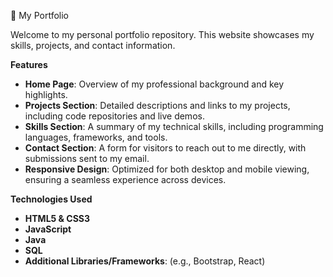 🌟 My Portfolio

Welcome to my personal portfolio repository. This website showcases my skills, projects, and contact information.

**Features**
- **Home Page**: Overview of my professional background and key highlights.
- **Projects Section**: Detailed descriptions and links to my projects, including code repositories and live demos.
- **Skills Section**: A summary of my technical skills, including programming languages, frameworks, and tools.
- **Contact Section**: A form for visitors to reach out to me directly, with submissions sent to my email.
- **Responsive Design**: Optimized for both desktop and mobile viewing, ensuring a seamless experience across devices.

**Technologies Used**
- **HTML5 & CSS3**
- **JavaScript**
- **Java**
- **SQL**
- **Additional Libraries/Frameworks**: (e.g., Bootstrap, React)
